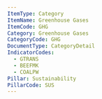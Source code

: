```yaml
---
ItemType: Category
ItemName: Greenhouse Gases
ItemCode: GHG
Category: Greenhouse Gases
CategoryCode: GHG
DocumentType: CategoryDetail
IndicatorCodes:
  - GTRANS
  - BEEFMK
  - COALPW
Pillar: Sustainability
PillarCode: SUS
---
```



